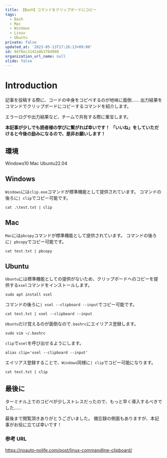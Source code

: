 ```yaml
---
title: 【Bash】コマンドをクリップボードにコピー
tags:
  - Bash
  - Mac
  - Windows
  - Linux
  - Ubuntu
private: false
updated_at: '2023-05-13T17:26:13+09:00'
id: 84f6ec3142a8b370d908
organization_url_name: null
slide: false
---
```


# Introduction

記事を投稿する際に、コードの中身をコピペするのが地味に面倒......
出力結果をコマンドでクリップボードにコピーするコマンドを紹介します。

エラーログや出力結果など、チームで共有する際に重宝します。

**本記事が少しでも読者様の学びに繋がれば幸いです！**
**「いいね」をしていただけると今後の励みになるので、是非お願いします！**

## 環境

Windows10
Mac
Ubuntu22.04

## Windows

`Windows`には`clip.exe`コマンドが標準機能として提供されています。
コマンドの後ろに`| clip`でコピー可能です。

```powershell:
cat .\test.txt | clip
```

## Mac

`Mac`には`pbcopy`コマンドが標準機能として提供されています。
コマンドの後ろに`| pbcopy`でコピー可能です。

```bash:
cat test.txt | pbcopy
```

## Ubuntu

`Ubuntu`には標準機能としての提供がないため、クリップボードへのコピーを提供する`xsel`コマンドをインストールします。

```bash:
sudo apt install xsel
```

コマンドの後ろに`| xsel --clipboard --input`でコピー可能です。

```bash:
cat test.txt | xsel --clipboard --input
```

`Ubuntu`だけ覚えるのが面倒なので`.bashrc`にエイリアス登録します。

```bash:
sudo vim ~/.bashrc
```

`clip`で`xsel`を呼び出せるようにします。

```vim: ~/.bashrc
alias clip='xsel --clipboard --input'
```

エイリアス登録することで、`Windows`同様に`| clip`でコピー可能になります。

```bash:
cat test.txt | clip
```

## 最後に

ターミナル上でのコピペが少しストレスだったので、もっと早く導入するべきでした......

最後まで閲覧頂きありがとうございました。
備忘録の側面もありますが、本記事がお役に立てば幸いです！

### 参考 URL

https://noauto-nolife.com/post/linux-commandline-clipboard/
